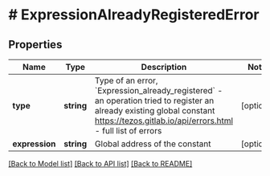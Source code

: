 # # ExpressionAlreadyRegisteredError

## Properties

Name | Type | Description | Notes
------------ | ------------- | ------------- | -------------
**type** | **string** | Type of an error, &#x60;Expression_already_registered&#x60; - an operation tried to register an already existing global constant https://tezos.gitlab.io/api/errors.html - full list of errors | [optional]
**expression** | **string** | Global address of the constant | [optional]

[[Back to Model list]](../../README.md#models) [[Back to API list]](../../README.md#endpoints) [[Back to README]](../../README.md)
